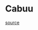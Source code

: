 # Cabuu

[source](https://www.cabuu.app/blog/spanisch-grundwortschatz-1000-woerter-vokabelliste-pdf-download)
